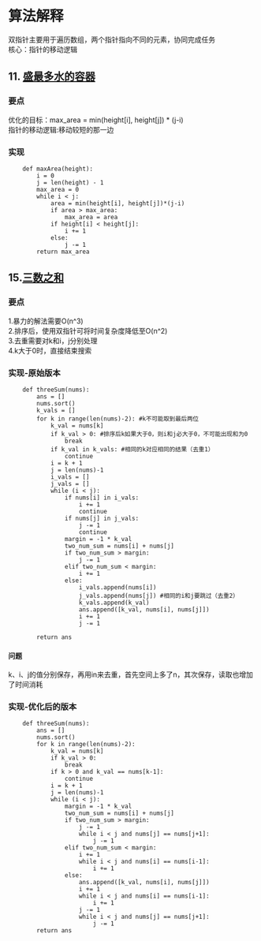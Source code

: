 # 算法解释 
双指针主要用于遍历数组，两个指针指向不同的元素，协同完成任务  
核心：指针的移动逻辑
## 11. [盛最多水的容器](https://leetcode.cn/problems/container-with-most-water/description/?envType=study-plan-v2&envId=top-100-liked)

### 要点 
优化的目标：max_area  = min(height[i], height[j]) * (j-i)  
指针的移动逻辑:移动较短的那一边
### 实现
```
    def maxArea(height):
        i = 0
        j = len(height) - 1
        max_area = 0
        while i < j:
            area = min(height[i], height[j])*(j-i)
            if area > max_area:
                max_area = area
            if height[i] < height[j]:
                i += 1
            else:
                j -= 1
        return max_area
```

## 15.[三数之和](https://leetcode.cn/problems/3sum/description/?envType=study-plan-v2&envId=top-100-liked)  
### 要点
1.暴力的解法需要O(n^3)  
2.排序后，使用双指针可将时间复杂度降低至O(n^2)  
3.去重需要对k和i，j分别处理  
4.k大于0时，直接结束搜索  
### 实现-原始版本
```
    def threeSum(nums):
        ans = []
        nums.sort()
        k_vals = []
        for k in range(len(nums)-2): #k不可能取到最后两位
            k_val = nums[k]
            if k_val > 0: #排序后k如果大于0，则i和j必大于0，不可能出现和为0
                break
            if k_val in k_vals: #相同的k对应相同的结果（去重1）
                continue
            i = k + 1
            j = len(nums)-1
            i_vals = []
            j_vals = []
            while (i < j):
                if nums[i] in i_vals: 
                    i += 1
                    continue
                if nums[j] in j_vals:
                    j -= 1
                    continue
                margin = -1 * k_val
                two_num_sum = nums[i] + nums[j]
                if two_num_sum > margin:
                    j -= 1
                elif two_num_sum < margin:
                    i += 1
                else:
                    i_vals.append(nums[i])
                    j_vals.append(nums[j]) #相同的i和j要跳过（去重2）
                    k_vals.append(k_val)
                    ans.append([k_val, nums[i], nums[j]])
                    i += 1
                    j -= 1
                    
        return ans
```
#### 问题  
k、i、j的值分别保存，再用in来去重，首先空间上多了n，其次保存，读取也增加了时间消耗
### 实现-优化后的版本
```
    def threeSum(nums):
        ans = []
        nums.sort()
        for k in range(len(nums)-2): 
            k_val = nums[k]
            if k_val > 0: 
                break
            if k > 0 and k_val == nums[k-1]: 
                continue
            i = k + 1
            j = len(nums)-1
            while (i < j):
                margin = -1 * k_val
                two_num_sum = nums[i] + nums[j]
                if two_num_sum > margin:
                    j -= 1
                    while i < j and nums[j] == nums[j+1]:
                        j -= 1
                elif two_num_sum < margin:
                    i += 1
                    while i < j and nums[i] == nums[i-1]:
                        i += 1
                else:
                    ans.append([k_val, nums[i], nums[j]])
                    i += 1
                    while i < j and nums[i] == nums[i-1]:
                        i += 1
                    j -= 1
                    while i < j and nums[j] == nums[j+1]:
                        j -= 1        
        return ans
```